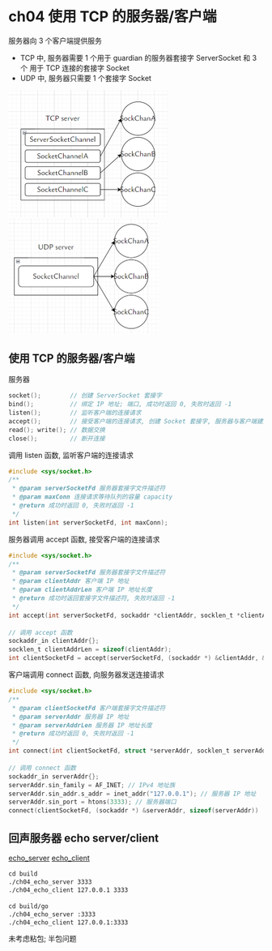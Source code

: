 # ch04 使用 TCP 的服务器/客户端

服务器向 3 个客户端提供服务

- TCP 中, 服务器需要 1 个用于 guardian 的服务器套接字 ServerSocket 和 3 个 用于 TCP 连接的套接字 Socket
- UDP 中, 服务器只需要 1 个套接字 Socket

<img src="../assets/tcp-server.png" alt="tcp-server" style="zoom:50%;" />

<img src="../assets/udp-server.png" alt="udp-server" style="zoom:50%;" />

## 使用 TCP 的服务器/客户端

服务器

```c
socket();        // 创建 ServerSocket 套接字
bind();          // 绑定 IP 地址; 端口, 成功时返回 0, 失败时返回 -1
listen();        // 监听客户端的连接请求
accept();        // 接受客户端的连接请求, 创建 Socket 套接字, 服务器与客户端建立连接
read(); write(); // 数据交换
close();         // 断开连接
```

调用 listen 函数, 监听客户端的连接请求

```c
#include <sys/socket.h>
/**
 * @param serverSocketFd 服务器套接字文件描述符
 * @param maxConn 连接请求等待队列的容量 capacity
 * @return 成功时返回 0, 失败时返回 -1
 */
int listen(int serverSocketFd, int maxConn);


```

服务器调用 accept 函数, 接受客户端的连接请求

```c
#include <sys/socket.h>
/**
 * @param serverSocketFd 服务器套接字文件描述符
 * @param clientAddr 客户端 IP 地址
 * @param clientAddrLen 客户端 IP 地址长度
 * @return 成功时返回套接字文件描述符, 失败时返回 -1
 */
int accept(int serverSocketFd, sockaddr *clientAddr, socklen_t *clientAddrLen);

// 调用 accept 函数
sockaddr_in clientAddr{};
socklen_t clientAddrLen = sizeof(clientAddr);
int clientSocketFd = accept(serverSocketFd, (sockaddr *) &clientAddr, &clientAddrLen);
```

客户端调用 connect 函数, 向服务器发送连接请求

```c
#include <sys/socket.h>
/**
 * @param clientSocketFd 客户端套接字文件描述符
 * @param serverAddr 服务器 IP 地址
 * @param serverAddrLen 服务器 IP 地址长度
 * @return 成功时返回 0, 失败时返回 -1
 */
int connect(int clientSocketFd, struct *serverAddr, socklen_t serverAddrLen);

// 调用 connect 函数
sockaddr_in serverAddr{};
serverAddr.sin_family = AF_INET; // IPv4 地址族
serverAddr.sin_addr.s_addr = inet_addr("127.0.0.1"); // 服务器 IP 地址
serverAddr.sin_port = htons(3333); // 服务器端口
connect(clientSocketFd, (sockaddr *) &serverAddr, sizeof(serverAddr))
```

## 回声服务器 echo server/client

[echo_server](./echo_server.c)
[echo_client](./echo_client.c)

```shell
cd build
./ch04_echo_server 3333
./ch04_echo_client 127.0.0.1 3333

cd build/go
./ch04_echo_server :3333
./ch04_echo_client 127.0.0.1:3333
```

未考虑粘包; 半包问题
